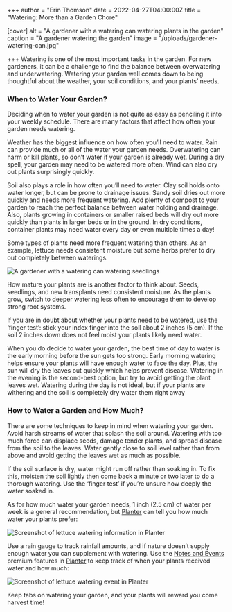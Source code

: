 +++
author = "Erin Thomson"
date = 2022-04-27T04:00:00Z
title = "Watering: More than a Garden Chore"

[cover]
alt = "A gardener with a watering can watering plants in the garden"
caption = "A gardener watering the garden"
image = "/uploads/gardener-watering-can.jpg"

+++
Watering is one of the most important tasks in the garden. For new gardeners, it can be a challenge to find the balance between overwatering and underwatering. Watering your garden well comes down to being thoughtful about the weather, your soil conditions, and your plants’ needs.

### When to Water Your Garden?

Deciding when to water your garden is not quite as easy as penciling it into your weekly schedule. There are many factors that affect how often your garden needs watering.

Weather has the biggest influence on how often you’ll need to water. Rain can provide much or all of the water your garden needs. Overwatering can harm or kill plants, so don’t water if your garden is already wet. During a dry spell, your garden may need to be watered more often. Wind can also dry out plants surprisingly quickly.

Soil also plays a role in how often you’ll need to water. Clay soil holds onto water longer, but can be prone to drainage issues. Sandy soil dries out more quickly and needs more frequent watering. Add plenty of compost to your garden to reach the perfect balance between water holding and drainage. Also, plants growing in containers or smaller raised beds will dry out more quickly than plants in larger beds or in the ground. In dry conditions, container plants may need water every day or even multiple times a day!

Some types of plants need more frequent watering than others. As an example, lettuce needs consistent moisture but some herbs prefer to dry out completely between waterings.

![A gardener with a watering can watering seedlings](/uploads/wateing-seedlings.jpg)

How mature your plants are is another factor to think about. Seeds, seedlings, and new transplants need consistent moisture. As the plants grow, switch to deeper watering less often to encourage them to develop strong root systems.

If you are in doubt about whether your plants need to be watered, use the ‘finger test’: stick your index finger into the soil about 2 inches (5 cm). If the soil 2 inches down does not feel moist your plants likely need water.

When you do decide to water your garden, the best time of day to water is the early morning before the sun gets too strong. Early morning watering helps ensure your plants will have enough water to face the day. Plus, the sun will dry the leaves out quickly which helps prevent disease. Watering in the evening is the second-best option, but try to avoid getting the plant leaves wet. Watering during the day is not ideal, but if your plants are withering and the soil is completely dry water them right away

### How to Water a Garden and How Much?

There are some techniques to keep in mind when watering your garden. Avoid harsh streams of water that splash the soil around. Watering with too much force can displace seeds, damage tender plants, and spread disease from the soil to the leaves. Water gently close to soil level rather than from above and avoid getting the leaves wet as much as possible.

If the soil surface is dry, water might run off rather than soaking in. To fix this, moisten the soil lightly then come back a minute or two later to do a thorough watering. Use the ‘finger test’ if you’re unsure how deeply the water soaked in.

As for how much water your garden needs, 1 inch (2.5 cm) of water per week is a general recommendation, but [Planter](https://planter.garden/) can tell you how much water your plants prefer:

![Screenshot of lettuce watering information in Planter](/uploads/lettuce-water-screenshot.jpg)

Use a rain gauge to track rainfall amounts, and if nature doesn’t supply enough water you can supplement with watering. Use the [Notes and Events](https://info.planter.garden/premium) premium features in [Planter](https://planter.garden/) to keep track of when your plants received water and how much:

![Screenshot of lettuce watering event in Planter](/uploads/lettuce-water-note.jpg)

Keep tabs on watering your garden, and your plants will reward you come harvest time!
